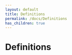 ```yaml
---
layout: default
title: Definitions
permalink: /docs/Definitions
has_children: true
---
```


# Definitions
